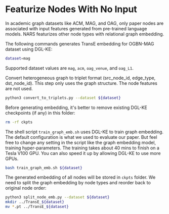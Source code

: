 Featurize Nodes With No Input
==========================
In academic graph datasets like ACM, MAG, and OAG, only paper nodes are associated with input features generated from
pre-trained language models. NARS featurizes other node types with relational graph embedding.

The following commands generates TransE embedding for OGBN-MAG dataset using DGL-KE:

```bash
dataset=mag
```

Supported dataset values are `mag`, `acm`, `oag_venue`, and `oag_L1`.

Convert heterogeneous graph to triplet format (src_node_id, edge_type, dst_node_id). This step only uses the graph
structure. The node features are not used.

```bash
python3 convert_to_triplets.py --dataset ${dataset}
```

Before generating embedding, it's better to remove existing DGL-KE checkpoints (if any) in this folder:

```bash
rm -rf ckpts
```

The shell script `train_graph_emb.sh` uses DGL-KE to train graph embedding. The default configuration is what we used to
evaluate our paper. But feel free to change any setting in the script like the graph embedding model, training
hyper-parameters. The training takes about 40 mins to finish on a Tesla V100 GPU. You can also speed it up by allowing
DGL-KE to use more GPUs.

```bash
bash train_graph_emb.sh ${dataset}
```

The generated embedding of all nodes will be stored in `ckpts` folder. We need to split the graph embedding by node
types and reorder back to original node order:

```bash
python3 split_node_emb.py --dataset ${dataset}
mkdir ../TransE_${dataset}
mv *.pt ../TransE_${dataset}
```
